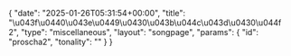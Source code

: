 {
    "date": "2025-01-26T05:31:54+00:00",
    "title": "\u043f\u0440\u043e\u0449\u0430\u043b\u044c\u043d\u0430\u044f 2",
    "type": "miscellaneous",
    "layout": "songpage",
    "params": {
        "id": "proscha2",
        "tonality": ""
    }
}